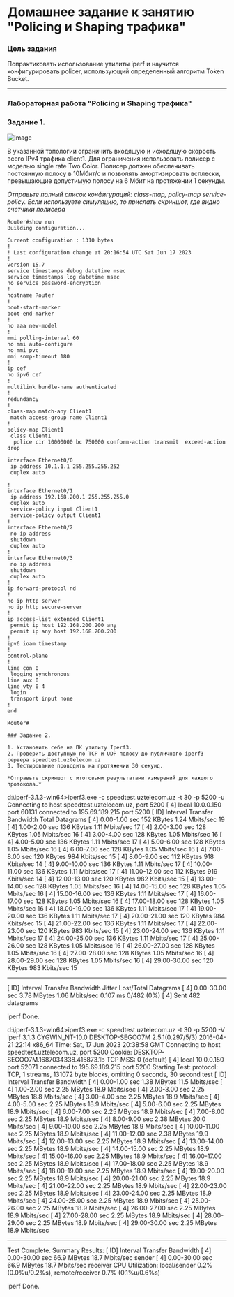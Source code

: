 # Домашнее задание к занятию "Policing и Shaping трафика"

### Цель задания

Попрактиковать использование утилиты iperf и научится конфигурировать policer, использующий определенный алгоритм Token Bucket. 

------

### Лабораторная работа "Policing и Shaping трафика"

### Задание 1. 

![image](https://user-images.githubusercontent.com/77394491/169968632-a928dbfa-3821-4b96-8810-56e2aa6f3099.png)

В указанной топологии ограничить входящую и исходящую скорость всего IPv4 трафика client1. Для ограничения использовать полисер с моделью single rate Two Color. 
Полисер должен обеспечивать постоянную полосу в 10Мбит/c и позволять амортизировать всплески, превышающие допустимую полосу на 6 Мбит  на протяжении 1 секунды. 

*Отправьте полный список конфигураций: class-map, policy-map service-policy. Если используете симуляцию, то прислать скриншот, где видно счетчики полисера*

```
Router#show run
Building configuration...

Current configuration : 1310 bytes
!
! Last configuration change at 20:16:54 UTC Sat Jun 17 2023
!
version 15.7
service timestamps debug datetime msec
service timestamps log datetime msec
no service password-encryption
!
hostname Router
!
boot-start-marker
boot-end-marker
!
no aaa new-model
!
mmi polling-interval 60
no mmi auto-configure
no mmi pvc
mmi snmp-timeout 180
!
ip cef
no ipv6 cef
!
multilink bundle-name authenticated
!
redundancy
!
class-map match-any Client1
 match access-group name Client1
!
policy-map Client1
 class Client1
  police cir 10000000 bc 750000 conform-action transmit  exceed-action drop

interface Ethernet0/0
 ip address 10.1.1.1 255.255.255.252
 duplex auto

!
interface Ethernet0/1
 ip address 192.168.200.1 255.255.255.0
 duplex auto
 service-policy input Client1
 service-policy output Client1
!
interface Ethernet0/2
 no ip address
 shutdown
 duplex auto
!
interface Ethernet0/3
 no ip address
 shutdown
 duplex auto
!
ip forward-protocol nd
!
no ip http server
no ip http secure-server
!
ip access-list extended Client1
 permit ip host 192.168.200.200 any
 permit ip any host 192.168.200.200
!
ipv6 ioam timestamp
!
control-plane
!
line con 0
 logging synchronous
line aux 0
line vty 0 4
 login
 transport input none
!
end

Router#

### Задание 2. 

1. Установить себе на ПК утилиту Iperf3.  
2. Проверить доступную по TCP и UDP полосу до публичного iperf3 сервера speedtest.uztelecom.uz  
3. Тестирование проводить на протяжении 30 секунд.

*Отправьте скриншот с итоговыми результатами измерений для каждого протокола.* 

```
d:\iperf-3.1.3-win64>iperf3.exe -c speedtest.uztelecom.uz -t 30 -p 5200 -u
Connecting to host speedtest.uztelecom.uz, port 5200
[  4] local 10.0.0.150 port 60131 connected to 195.69.189.215 port 5200
[ ID] Interval           Transfer     Bandwidth       Total Datagrams
[  4]   0.00-1.00   sec   152 KBytes  1.24 Mbits/sec  19
[  4]   1.00-2.00   sec   136 KBytes  1.11 Mbits/sec  17
[  4]   2.00-3.00   sec   128 KBytes  1.05 Mbits/sec  16
[  4]   3.00-4.00   sec   128 KBytes  1.05 Mbits/sec  16
[  4]   4.00-5.00   sec   136 KBytes  1.11 Mbits/sec  17
[  4]   5.00-6.00   sec   128 KBytes  1.05 Mbits/sec  16
[  4]   6.00-7.00   sec   128 KBytes  1.05 Mbits/sec  16
[  4]   7.00-8.00   sec   120 KBytes   984 Kbits/sec  15
[  4]   8.00-9.00   sec   112 KBytes   918 Kbits/sec  14
[  4]   9.00-10.00  sec   136 KBytes  1.11 Mbits/sec  17
[  4]  10.00-11.00  sec   136 KBytes  1.11 Mbits/sec  17
[  4]  11.00-12.00  sec   112 KBytes   919 Kbits/sec  14
[  4]  12.00-13.00  sec   120 KBytes   982 Kbits/sec  15
[  4]  13.00-14.00  sec   128 KBytes  1.05 Mbits/sec  16
[  4]  14.00-15.00  sec   128 KBytes  1.05 Mbits/sec  16
[  4]  15.00-16.00  sec   136 KBytes  1.11 Mbits/sec  17
[  4]  16.00-17.00  sec   128 KBytes  1.05 Mbits/sec  16
[  4]  17.00-18.00  sec   128 KBytes  1.05 Mbits/sec  16
[  4]  18.00-19.00  sec   136 KBytes  1.11 Mbits/sec  17
[  4]  19.00-20.00  sec   136 KBytes  1.11 Mbits/sec  17
[  4]  20.00-21.00  sec   120 KBytes   984 Kbits/sec  15
[  4]  21.00-22.00  sec   136 KBytes  1.11 Mbits/sec  17
[  4]  22.00-23.00  sec   120 KBytes   983 Kbits/sec  15
[  4]  23.00-24.00  sec   136 KBytes  1.11 Mbits/sec  17
[  4]  24.00-25.00  sec   136 KBytes  1.11 Mbits/sec  17
[  4]  25.00-26.00  sec   128 KBytes  1.05 Mbits/sec  16
[  4]  26.00-27.00  sec   128 KBytes  1.05 Mbits/sec  16
[  4]  27.00-28.00  sec   128 KBytes  1.05 Mbits/sec  16
[  4]  28.00-29.00  sec   128 KBytes  1.05 Mbits/sec  16
[  4]  29.00-30.00  sec   120 KBytes   983 Kbits/sec  15
- - - - - - - - - - - - - - - - - - - - - - - - -
[ ID] Interval           Transfer     Bandwidth       Jitter    Lost/Total Datagrams
[  4]   0.00-30.00  sec  3.78 MBytes  1.06 Mbits/sec  0.107 ms  0/482 (0%)
[  4] Sent 482 datagrams

iperf Done.

d:\iperf-3.1.3-win64>iperf3.exe -c speedtest.uztelecom.uz -t 30 -p 5200 -V
iperf 3.1.3
CYGWIN_NT-10.0 DESKTOP-SEGOO7M 2.5.1(0.297/5/3) 2016-04-21 22:14 x86_64
Time: Sat, 17 Jun 2023 20:38:58 GMT
Connecting to host speedtest.uztelecom.uz, port 5200
      Cookie: DESKTOP-SEGOO7M.1687034338.415873.1b
      TCP MSS: 0 (default)
[  4] local 10.0.0.150 port 52071 connected to 195.69.189.215 port 5200
Starting Test: protocol: TCP, 1 streams, 131072 byte blocks, omitting 0 seconds, 30 second test
[ ID] Interval           Transfer     Bandwidth
[  4]   0.00-1.00   sec  1.38 MBytes  11.5 Mbits/sec
[  4]   1.00-2.00   sec  2.25 MBytes  18.9 Mbits/sec
[  4]   2.00-3.00   sec  2.25 MBytes  18.8 Mbits/sec
[  4]   3.00-4.00   sec  2.25 MBytes  18.9 Mbits/sec
[  4]   4.00-5.00   sec  2.25 MBytes  18.9 Mbits/sec
[  4]   5.00-6.00   sec  2.25 MBytes  18.9 Mbits/sec
[  4]   6.00-7.00   sec  2.25 MBytes  18.9 Mbits/sec
[  4]   7.00-8.00   sec  2.25 MBytes  18.9 Mbits/sec
[  4]   8.00-9.00   sec  2.38 MBytes  20.0 Mbits/sec
[  4]   9.00-10.00  sec  2.25 MBytes  18.9 Mbits/sec
[  4]  10.00-11.00  sec  2.25 MBytes  18.9 Mbits/sec
[  4]  11.00-12.00  sec  2.38 MBytes  19.9 Mbits/sec
[  4]  12.00-13.00  sec  2.25 MBytes  18.9 Mbits/sec
[  4]  13.00-14.00  sec  2.25 MBytes  18.9 Mbits/sec
[  4]  14.00-15.00  sec  2.25 MBytes  18.9 Mbits/sec
[  4]  15.00-16.00  sec  2.25 MBytes  18.9 Mbits/sec
[  4]  16.00-17.00  sec  2.25 MBytes  18.9 Mbits/sec
[  4]  17.00-18.00  sec  2.25 MBytes  18.9 Mbits/sec
[  4]  18.00-19.00  sec  2.25 MBytes  18.9 Mbits/sec
[  4]  19.00-20.00  sec  2.25 MBytes  18.9 Mbits/sec
[  4]  20.00-21.00  sec  2.25 MBytes  18.9 Mbits/sec
[  4]  21.00-22.00  sec  2.25 MBytes  18.9 Mbits/sec
[  4]  22.00-23.00  sec  2.25 MBytes  18.9 Mbits/sec
[  4]  23.00-24.00  sec  2.25 MBytes  18.9 Mbits/sec
[  4]  24.00-25.00  sec  2.25 MBytes  18.9 Mbits/sec
[  4]  25.00-26.00  sec  2.25 MBytes  18.9 Mbits/sec
[  4]  26.00-27.00  sec  2.25 MBytes  18.9 Mbits/sec
[  4]  27.00-28.00  sec  2.25 MBytes  18.9 Mbits/sec
[  4]  28.00-29.00  sec  2.25 MBytes  18.9 Mbits/sec
[  4]  29.00-30.00  sec  2.25 MBytes  18.9 Mbits/sec
- - - - - - - - - - - - - - - - - - - - - - - - -
Test Complete. Summary Results:
[ ID] Interval           Transfer     Bandwidth
[  4]   0.00-30.00  sec  66.9 MBytes  18.7 Mbits/sec                  sender
[  4]   0.00-30.00  sec  66.9 MBytes  18.7 Mbits/sec                  receiver
CPU Utilization: local/sender 0.2% (0.0%u/0.2%s), remote/receiver 0.7% (0.1%u/0.6%s)

iperf Done.

```